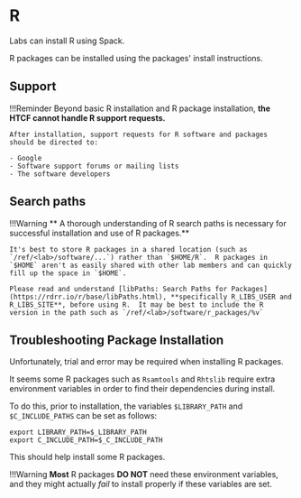 # R

Labs can install R using Spack. 

R packages can be installed using the packages' install instructions.

## Support

!!!Reminder
    Beyond basic R installation and R package installation, **the HTCF cannot handle R support requests.**

    After installation, support requests for R software and packages should be directed to:

    - Google
    - Software support forums or mailing lists
    - The software developers
    
## Search paths

!!!Warning
    ** A thorough understanding of R search paths is necessary for successful installation and use of R packages.**

    It's best to store R packages in a shared location (such as `/ref/<lab>/software/...`) rather than `$HOME/R`.  R packages in `$HOME` aren't as easily shared with other lab members and can quickly fill up the space in `$HOME`.

    Please read and understand [libPaths: Search Paths for Packages](https://rdrr.io/r/base/libPaths.html), **specifically R_LIBS_USER and R_LIBS_SITE**, before using R.  It may be best to include the R version in the path such as `/ref/<lab>/software/r_packages/%v`

## Troubleshooting Package Installation

Unfortunately, trial and error may be required when installing R packages.

It seems some R packages such as `Rsamtools` and `Rhtslib` require extra environment variables in order to find their dependencies during install.

To do this, prior to installation, the variables `$LIBRARY_PATH` and `$C_INCLUDE_PATHS` can be set as follows:

    export LIBRARY_PATH=$_LIBRARY_PATH
    export C_INCLUDE_PATH=$_C_INCLUDE_PATH

This should help install some R packages.

!!!Warning
    **Most** R packages **DO NOT** need these environment variables, and they might actually *fail* to install properly if these variables are set.

